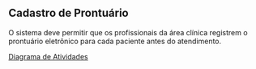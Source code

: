## Cadastro de Prontuário ##

O sistema deve permitir que os profissionais da área clínica registrem o prontuário eletrônico para cada paciente antes do atendimento.

[Diagrama de Atividades](documentacao/diagramas/RF03.01-Diagrama_de_Atividades.jpg)

